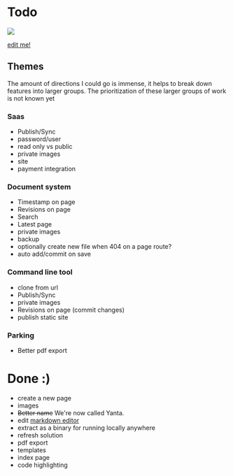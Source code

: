 # Todo

![](https://media.giphy.com/media/llZ2R6hwJVxWE/giphy.gif)

[edit me!](/edit/docs/todo.md)

## Themes

The amount of directions I could go is immense, it helps to break down features into larger groups. The prioritization of these larger groups of work is not known yet

### Saas
- Publish/Sync
- password/user
- read only vs public
- private images
- site
- payment integration

### Document system
- Timestamp on page
- Revisions on page
- Search
- Latest page
- private images
- backup
- optionally create new file when 404 on a page route?
- auto add/commit on save

### Command line tool
- clone from url
- Publish/Sync
- private images
- Revisions on page (commit changes)
- publish static site

### Parking
- Better pdf export

# Done :)
- create a new page
- images
- ~~Better name~~ We're now called Yanta.
- edit [markdown editor](https://github.com/sparksuite/simplemde-markdown-editor)
- extract as a binary for running locally anywhere
- refresh solution
- pdf export
- templates
- index page
- code highlighting
